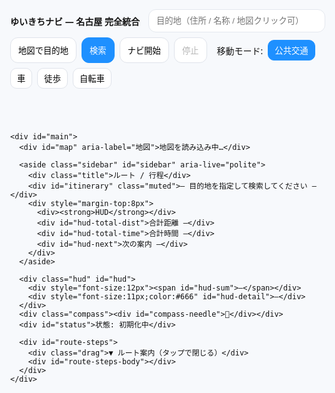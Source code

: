 <!doctype html>
<html lang="ja">
<head>
  <meta charset="utf-8" />
  <meta name="viewport" content="width=device-width,initial-scale=1,viewport-fit=cover" />
  <title>ゆいきちナビ — 名古屋 完全統合版（徒歩＋地下鉄＋ナビ）</title>
  <link rel="stylesheet" href="https://unpkg.com/leaflet@1.9.4/dist/leaflet.css" />
  <style>
    :root{--accent:#1e90ff;--bg:#f7f9fc;--ink:#111;--card:#fff;--muted:#6b7280;--ok:#2ecc71;--warn:#ff9800;--danger:#e53935;--walk:#1e90ff;--higashiyama:#f1c40f;--meijo:#8e44ad;--meiko:#e67e22;--tsurumai:#00bcd4;--sakura:#e74c3c;--kamiiida:#795548}
    html,body{height:100%;margin:0;background:var(--bg);color:var(--ink);font-family:system-ui,-apple-system,Segoe UI,Roboto,"Noto Sans JP",sans-serif;-webkit-font-smoothing:antialiased;-moz-osx-font-smoothing:grayscale}
    #app{height:100%;display:flex;flex-direction:column}

    header.toolbar{background:var(--card);box-shadow:0 1px 8px rgba(0,0,0,.06);padding:8px;position:relative;z-index:1000}
    .bar{display:flex;gap:8px;align-items:center;flex-wrap:wrap}
    .brand{font-weight:800;margin-right:6px}
    .ipt{padding:10px 12px;border:1px solid #e4e8ee;border-radius:12px;min-width:220px;flex:1 1 260px;background:#fff}
    .btn{padding:10px 12px;border:1px solid #dfe3ea;border-radius:12px;background:#fff;cursor:pointer;user-select:none}
    .btn.primary{background:var(--accent);border-color:var(--accent);color:#fff}
    .mode-btn{padding:6px 10px;border-radius:10px;border:1px solid #dfe3ea;background:#fff;cursor:pointer}
    .mode-btn.active{background:var(--accent);color:#fff;border-color:var(--accent)}

    #main{position:relative;flex:1;min-height:460px}
    #map{position:absolute;inset:0;overflow:hidden;background:#eaeaea}

    .sidebar{position:absolute;right:12px;top:12px;z-index:1400;background:#fff;padding:10px;border-radius:14px;box-shadow:0 12px 30px rgba(0,0,0,0.12);width:380px;max-height:78vh;overflow:auto}
    .sidebar .title{font-weight:800;margin:4px 0}
    .seg{border-left:4px solid #ddd;padding:6px 8px;margin:6px 0}
    .seg.walk{border-color:var(--walk)}
    .seg.subway{border-color:#6c5ce7}
    .badge{display:inline-block;border-radius:999px;padding:2px 8px;font-size:12px;background:#f3f4f6;margin-right:6px}

    .hud{position:absolute;left:12px;bottom:12px;z-index:1500;background:rgba(255,255,255,0.94);padding:8px;border-radius:10px;box-shadow:0 8px 20px rgba(0,0,0,.12);max-width:70vw}
    .compass{position:absolute;right:12px;bottom:12px;z-index:1500;background:rgba(255,255,255,0.95);padding:6px;border-radius:50%;width:40px;height:40px;display:grid;place-items:center;box-shadow:0 6px 18px rgba(0,0,0,0.12)}
    #status{position:absolute;left:12px;top:12px;z-index:1500;background:rgba(255,255,255,0.95);padding:6px 8px;border-radius:10px;box-shadow:0 6px 18px rgba(0,0,0,0.12);font-size:12px}

    #route-steps{position:absolute;left:0;right:0;bottom:0;z-index:1401;background:rgba(255,255,255,0.96);border-top:1px solid #eee;max-height:42%;overflow:auto;padding:10px;display:none}
    #route-steps .drag{font-size:12px;color:#666;text-align:center;margin-bottom:4px}

    .marker-heading{position:relative;width:22px;height:22px;border-radius:50%;background:#1e90ff;border:2px solid #fff;box-shadow:0 0 0 2px rgba(30,144,255,.25);transform-origin:center center;will-change:transform}
    .marker-heading::after{content:"";position:absolute;left:5px;top:-8px;width:0;height:0;border-left:6px solid transparent;border-right:6px solid transparent;border-bottom:10px solid #1e90ff;transform-origin:center}

    @media(max-width:900px){.sidebar{width:min(92vw,420px);top:auto;bottom:12px;max-height:60vh}}
  </style>
</head>
<body>
  <div id="app">
    <header class="toolbar">
      <div class="bar">
        <div class="brand">ゆいきちナビ — 名古屋 完全統合</div>
        <input id="to" class="ipt" placeholder="目的地（住所 / 名称 / 地図クリック可）" />
        <button id="set-to-map" class="btn">地図で目的地</button>
        <button id="search" class="btn primary">検索</button>
        <button id="start-nav" class="btn">ナビ開始</button>
        <button id="stop-nav" class="btn" disabled>停止</button>
        <span class="divider"></span>
        <div class="muted">移動モード:</div>
        <button class="mode-btn active" data-mode="transit" id="m-transit">公共交通</button>
        <button class="mode-btn" data-mode="driving" id="m-driv">車</button>
        <button class="mode-btn" data-mode="foot" id="m-foot">徒歩</button>
        <button class="mode-btn" data-mode="bike" id="m-bike">自転車</button>
      </div>
    </header>

    <div id="main">
      <div id="map" aria-label="地図">地図を読み込み中…</div>

      <aside class="sidebar" id="sidebar" aria-live="polite">
        <div class="title">ルート / 行程</div>
        <div id="itinerary" class="muted">— 目的地を指定して検索してください —</div>
        <div style="margin-top:8px"> 
          <div><strong>HUD</strong></div>
          <div id="hud-total-dist">合計距離 —</div>
          <div id="hud-total-time">合計時間 —</div>
          <div id="hud-next">次の案内 —</div>
        </div>
      </aside>

      <div class="hud" id="hud">
        <div style="font-size:12px"><span id="hud-sum">—</span></div>
        <div style="font-size:11px;color:#666" id="hud-detail">—</div>
      </div>
      <div class="compass"><div id="compass-needle">🧭</div></div>
      <div id="status">状態: 初期化中</div>

      <div id="route-steps">
        <div class="drag">▼ ルート案内（タップで閉じる）</div>
        <div id="route-steps-body"></div>
      </div>
    </div>
  </div>

  <script src="https://unpkg.com/leaflet@1.9.4/dist/leaflet.js"></script>
  <script src="https://cdn.jsdelivr.net/npm/@turf/turf@6/turf.min.js"></script>

  <script>
  // =====================================================================
  // 統合版：ナビ（音声・HUD・コンパス） + 名古屋市営地下鉄乗換（徒歩+地下鉄+徒歩）
  // できるだけ前の機能を保持しつつ、公共交通モードを実装。
  // 注意：公共交通は時刻表を参照せず、固定路線グラフとOSRMの徒歩で計算します。
  // =====================================================================

  // ------------------ 基本設定 ------------------
  const CFG = { SPEAK_NEXT_AT_METERS:60, SPEED_KMH:{foot:4.8,bike:16,driving:42}, SMOOTH_ALPHA:0.10, ROTATE_ONLY_WHEN_NAV:true, FOLLOW_MIN_ZOOM:15, FOLLOW_MAX_ZOOM:17 };

  // ------------------ 状態 ------------------
  const S = { map:null, curMarker:null, nav:false, watchId:null, follow:true, rotate:true, headingView:0, lastHeadingTs:0, routes:[], selected: -1, layers:{}, stationNodes:new Map(), subwayLines:null, currentRouteSteps:[], currentMode:'transit', dest:null, currentPos:null };

  // ------------------ DOM ------------------
  const E = { to:qs('#to'), setToMap:qs('#set-to-map'), search:qs('#search'), startNav:qs('#start-nav'), stopNav:qs('#stop-nav'), hudSum:qs('#hud-sum'), hudDetail:qs('#hud-detail'), hudNext:qs('#hud-next'), itinerary:qs('#itinerary'), routeSteps:qs('#route-steps'), routeStepsBody:qs('#route-steps-body'), status:qs('#status'), compass:qs('#compass-needle') };

  function qs(s){return document.querySelector(s)}
  function setStatus(msg,isErr){E.status.textContent='状態: '+msg; E.status.style.color=isErr? 'red':'#111'; console.log('[YK]',msg)}

  // ------------------ 地図初期化 ------------------
  const map = L.map('map',{center:[35.1709,136.8815],zoom:13});
  L.tileLayer('https://{s}.tile.openstreetmap.org/{z}/{x}/{y}.png',{maxZoom:19,attribution:'© OpenStreetMap contributors'}).addTo(map);
  S.map = map; S.mapPane = map.getPane('mapPane');

  // ------------------ マーカー ------------------
  function ensureCurMarker(lat,lon){ const html='<div class="marker-heading"></div>'; if(!S.curMarker){ S.curMarker=L.marker([lat,lon],{icon:L.divIcon({html,className:'',iconSize:[22,22]}),title:'現在地'}).addTo(map);} S.curMarker.setLatLng([lat,lon]); }
  function rotateMarkerScreen(deg){ try{ const el=S.curMarker && S.curMarker.getElement() && S.curMarker.getElement().querySelector('.marker-heading'); if(el){ el.style.transform=`rotate(${deg}deg)`;} }catch(e){} }

  // ------------------ 音声 ------------------
  function speakJa(t){ if(!window.speechSynthesis) return; try{ const u=new SpeechSynthesisUtterance(t); u.lang='ja-JP'; window.speechSynthesis.cancel(); window.speechSynthesis.speak(u);}catch(e){} }

  // ------------------ 方向センサー ------------------
  function norm360(d){ if(typeof d!=='number'||Number.isNaN(d)) return 0; return (d%360+360)%360 }
  function shortestAngleDiff(a,b){ let d=(b-a+540)%360-180; return d }
  function easeAngleToward(current,target,alpha){ const d=shortestAngleDiff(current,target); return norm360(current + d*alpha) }
  function updateHeadingFromSensor(deg){ let d=norm360(deg); S.headingView=easeAngleToward(S.headingView,d,CFG.SMOOTH_ALPHA); S.lastHeadingTs=Date.now(); try{ E.compass.style.transform=`rotate(${S.headingView}deg)` }catch(e){} }
  function initOrientation(){ if(window.DeviceOrientationEvent && typeof DeviceOrientationEvent.requestPermission==='function'){ document.body.addEventListener('click', function once(){ DeviceOrientationEvent.requestPermission().then(st=>{ if(st==='granted'){ window.addEventListener('deviceorientation', generic,{passive:true}); window.addEventListener('deviceorientationabsolute', generic,{passive:true}); } }).catch(()=>{}); document.body.removeEventListener('click', once); },{once:true}); } else if(window.DeviceOrientationEvent){ window.addEventListener('deviceorientationabsolute', generic,{passive:true}); window.addEventListener('deviceorientation', generic,{passive:true}); }
    function generic(e){ const wh=(typeof e.webkitCompassHeading==='number'? e.webkitCompassHeading : null); if(wh!=null && !Number.isNaN(wh)){ updateHeadingFromSensor(wh); } else if(typeof e.alpha==='number' && !Number.isNaN(e.alpha)){ const screenAngle=(screen.orientation && typeof screen.orientation.angle==='number')? screen.orientation.angle : (typeof window.orientation==='number'?window.orientation:0); const base=norm360(360 - e.alpha + screenAngle); updateHeadingFromSensor(base); } }
  }
  initOrientation();

  // ------------------ 名古屋路線データ（前出） ------------------
  const LINES = { '東山線': ["高畑","八田","岩塚","中村公園","中村日赤","本陣","亀島","名古屋","伏見","栄","新栄町","千種","今池","池下","覚王山","本山","東山公園","星ヶ丘","一社","上社","本郷","藤が丘"], '名城線': ["大曽根","平安通","志賀本通","黒川","名城公園","市役所","久屋大通","栄","矢場町","上前津","東別院","金山","新瑞橋","八事","名古屋大学","本山","自由ヶ丘","茶屋ヶ坂","砂田橋","ナゴヤドーム前矢田","大曽根"], '名港線': ["金山","東別院","上前津","六番町","日比野","名古屋港"], '鶴舞線': ["上小田井","庄内緑地公園","庄内通","浄心","浅間町","丸の内","伏見","大須観音","上前津","鶴舞","荒畑","御器所","川名","いりなか","八事","塩釜口","植田","原","平針","赤池"], '桜通線': ["中村区役所","名古屋","国際センター","丸の内","久屋大通","高岳","車道","今池","吹上","御器所","桜山","瑞穂区役所","新瑞橋","桜本町","鶴里","野並","鳴子北","相生山","神沢","徳重"], '上飯田線': ["平安通","上飯田"] };

  // ------------------ 駅データ取得（Overpass） ------------------
  async function loadStations(){ const bbox='34.8,136.75,35.4,137.2'; const q="[out:json][timeout:25];(node[\"railway\"~\"station|halt\"][\"station\"=\"subway\"]("+bbox+");node[\"railway\"=\"subway_entrance\"]("+bbox+"););out body;"; try{ const res=await fetch('https://overpass-api.de/api/interpreter',{method:'POST',body:q,headers:{'Content-Type':'text/plain'}}); const j=await res.json(); for(const el of j.elements||[]){ const name=el.tags && (el.tags.name || el.tags['name:ja']); if(!name) continue; const lat=el.lat, lon=el.lon; if(S.stationNodes.has(name)){ const cur=S.stationNodes.get(name); S.stationNodes.set(name,{lat:(cur.lat+lat)/2, lng:(cur.lng+lon)/2}); } else S.stationNodes.set(name,{lat, lng}); }
    for(const [name,pt] of S.stationNodes){ const m=L.circleMarker([pt.lat,pt.lng],{radius:4,weight:1,opacity:.5,color:'#555',fillOpacity:.35}); m.bindTooltip(name); m.addTo(map); }
    setStatus('駅データ読み込み完了'); }catch(e){ console.warn('overpass fail',e); setStatus('駅データ読み込み失敗（繰り返し試行してください）',true);} }
  loadStations();

  // ------------------ ヘルパー ------------------
  function findNearestStation(pt){ let best=null,bestD=Infinity; const p=turf.point([pt.lng,pt.lat]); const allowed=new Set(Object.values(LINES).flat()); for(const [name,coord] of S.stationNodes){ if(!allowed.has(name)) continue; const d=turf.distance(p,turf.point([coord.lng,coord.lat]),{units:'kilometers'}); if(d<bestD){ bestD=d; best={name,lat:coord.lat,lng:coord.lng}; } } return best; }

  function buildGraph(){ const adj=new Map(); const push=(a,b,line)=>{ if(!adj.has(a)) adj.set(a,[]); adj.get(a).push({to:b,line}); } for(const [line,arr] of Object.entries(LINES)){ for(let i=0;i<arr.length-1;i++){ const a=arr[i], b=arr[i+1]; push(a,b,line); push(b,a,line); } if(line==='名城線' && arr[0]!==arr[arr.length-1]){ push(arr[0],arr[arr.length-1],line); push(arr[arr.length-1],arr[0],line); } } return adj; }

  function findSubwayRoute(fromName,toName,maxTransfers=3){ const adj=buildGraph(); const q=[]; const seen=new Map(); const starts=(adj.get(fromName)||[]).map(e=>e.line); const uniqStarts=Array.from(new Set(starts.length?starts:['*'])); for(const ln of uniqStarts){ const key=fromName+'|'+ln; seen.set(key,{transfers:0,stops:0,prev:null,prevLine:ln}); q.push({name:fromName,line:ln,transfers:0,stops:0}); } while(q.length){ const cur=q.shift(); if(cur.name===toName) return reconstruct(fromName,cur.name,cur.line,seen); for(const e of (adj.get(cur.name)||[])){ const nextLine=e.line; const willTransfer=(cur.line!=='*' && nextLine!==cur.line)?1:0; const nt=cur.transfers+willTransfer; if(nt>maxTransfers) continue; const ns=cur.stops+1; const key=e.to+'|'+nextLine; const prev=seen.get(key); if(!prev || (nt<prev.transfers) || (nt===prev.transfers && ns<prev.stops)){ seen.set(key,{transfers:nt,stops:ns,prev:cur.name+'|'+cur.line,prevLine:nextLine}); q.push({name:e.to,line:nextLine,transfers:nt,stops:ns}); } } } return null; }
  function reconstruct(start,end,endLine,seen){ const path=[]; let key=end+'|'+endLine; let lastLine=endLine; while(key){ const [name,line]=key.split('|'); path.push({name,line:lastLine}); const rec=seen.get(key); if(!rec) break; key=rec.prev; lastLine=rec.prevLine; if(name===start) break; } path.reverse(); const segments=[]; let cur=null; for(const p of path){ if(!cur) cur={line:p.line,stops:[p.name]}; else if(p.line===cur.line){ cur.stops.push(p.name); } else { segments.push(cur); cur={line:p.line,stops:[p.name]}; } } if(cur) segments.push(cur); return {segments}; }

  // ------------------ OSRM 徒歩 ------------------
  async function fetchFootRoute(a,b){ const url=`https://router.project-osrm.org/route/v1/foot/${a.lng},${a.lat};${b.lng},${b.lat}?overview=full&geometries=geojson&steps=true&alternatives=false`; const res=await fetch(url); if(!res.ok) throw new Error('OSRMエラー'); const j=await res.json(); if(j.code!=='Ok' || !j.routes||!j.routes[0]) throw new Error('徒歩ルートなし'); const r=j.routes[0]; return {coords:r.geometry.coordinates.map(c=>[c[1],c[0]]),dist:r.distance,dur:r.duration,steps:r.legs[0].steps}; }

  // ------------------ 描画 ------------------
  function clearAll(){ for(const k in S.layers){ if(S.layers[k]){ try{ map.removeLayer(S.layers[k]); }catch(e){} S.layers[k]=null; } } if(S.curMarker){ try{ map.removeLayer(S.curMarker); }catch(e){} S.curMarker=null; } }
  function drawWalk(coords,key){ const line=L.polyline(coords,{color:getComputedStyle(document.documentElement).getPropertyValue('--walk').trim()||'#1e90ff',weight:6,opacity:.9}); line.addTo(map); S.layers[key]=line; return line; }
  async function drawSubway(segments){ const pls=[]; for(const seg of segments){ let color=getComputedStyle(document.documentElement).getPropertyValue('--meijo').trim(); // default
      if(seg.line==='東山線') color=getComputedStyle(document.documentElement).getPropertyValue('--higashiyama').trim();
      if(seg.line==='名城線') color=getComputedStyle(document.documentElement).getPropertyValue('--meijo').trim();
      if(seg.line==='名港線') color=getComputedStyle(document.documentElement).getPropertyValue('--meiko').trim();
      if(seg.line==='鶴舞線') color=getComputedStyle(document.documentElement).getPropertyValue('--tsurumai').trim();
      if(seg.line==='桜通線') color=getComputedStyle(document.documentElement).getPropertyValue('--sakura').trim();
      if(seg.line==='上飯田線') color=getComputedStyle(document.documentElement).getPropertyValue('--kamiiida').trim();
      const pts=[]; for(const name of seg.stops){ const pt=S.stationNodes.get(name); if(pt) pts.push([pt.lat,pt.lng]); }
      if(pts.length>=2){ const pl=L.polyline(pts,{color:color||'#6c5ce7',weight:6,opacity:.95}); pl.addTo(map); pls.push(pl); }
  }
  const g=L.layerGroup(pls).addTo(map); S.layers.subway=g; return g; }

  // ------------------ 行程UI ------------------
  function fmtDist(m){ return m>=1000? (m/1000).toFixed(2)+' km' : Math.round(m)+' m' }
  function fmtDur(s){ const m=Math.round(s/60); return m<60? `${m}分` : `${Math.floor(m/60)}時間${m%60}分` }
  function estimateSubwayTime(segments){ let stops=0,distKm=0; for(const seg of segments){ stops+=Math.max(0,seg.stops.length-1); for(let i=0;i<seg.stops.length-1;i++){ const a=S.stationNodes.get(seg.stops[i]); const b=S.stationNodes.get(seg.stops[i+1]); if(a&&b) distKm+=turf.distance(turf.point([a.lng,a.lat]),turf.point([b.lng,b.lat]),{units:'kilometers'}); } } const cruise=(distKm/32)*3600; const dwell=stops*90; return {seconds:cruise+dwell,stops}; }
  function estimateFare(stops){ return Math.min(340,210+stops*20); }

  function renderItineraryCombined({startStation,endStation,segments,walk1,walk2}){ const est=estimateSubwayTime(segments); const fare=estimateFare(est.stops); const totalSec=(walk1?walk1.dur:0)+est.seconds+(walk2?walk2.dur:0); const frag=[]; frag.push(`<div class="seg walk"><span class="badge">徒歩</span> 現在地 → <b>${startStation.name}</b>（${fmtDist(walk1.dist)} / ${fmtDur(walk1.dur)}）</div>`);
    for(const seg of segments){ frag.push(`<div class="seg subway"><span class="badge">${seg.line}</span> ${seg.stops[0]} → ${seg.stops[seg.stops.length-1]}（${seg.stops.length-1}駅）</div>`); }
    frag.push(`<div class="seg walk"><span class="badge">徒歩</span> <b>${endStation.name}</b> → 目的地（${fmtDist(walk2.dist)} / ${fmtDur(walk2.dur)}）</div>`);
    frag.push(`<div style="margin-top:8px"><b>合計所要時間</b>：${fmtDur(totalSec)}　<b>概算運賃</b>：${fare.toLocaleString()}円　<b>乗換回数</b>：${Math.max(0,segments.length-1)}回</div>`);
    E.itinerary.innerHTML=frag.join('');
    E.hudSum.textContent=`所要:${fmtDur(totalSec)} 運賃:${fare}円`; E.hudDetail.textContent=`徒歩:${fmtDist((walk1.dist||0)+(walk2.dist||0))} 地下鉄駅数:${est.stops}`; }

  // ------------------ 検索フロー ------------------
  async function performTransitSearch(){ try{ setStatus('検索開始'); if(!S.currentPos){ await getCurrentOnce(); }
      if(!S.dest){ const q=(E.to.value||'').trim(); if(!q) throw new Error('目的地を入力または地図で選択'); S.dest = await geocode(q); L.marker([S.dest.lat,S.dest.lng]).addTo(map).bindPopup('目的地').openPopup(); }
      clearAll(); const startStation=findNearestStation(S.currentPos); const endStation=findNearestStation(S.dest);
      if(!startStation||!endStation) throw new Error('最寄り駅が見つかりません'); setStatus(`出発最寄:${startStation.name} 到着最寄:${endStation.name}`);
      const rr=findSubwayRoute(startStation.name,endStation.name,3); if(!rr) throw new Error('地下鉄ルートが見つかりません');
      // 徒歩ルート取得
      const [walk1,walk2] = await Promise.all([ fetchFootRoute(S.currentPos,{lat:startStation.lat,lng:startStation.lng}), fetchFootRoute({lat:endStation.lat,lng:endStation.lng}, S.dest) ]);
      // 描画
      drawWalk(walk1.coords,'walk1'); await drawSubway(rr.segments); drawWalk(walk2.coords,'walk2'); const fg = L.featureGroup([S.layers.walk1, S.layers.subway, S.layers.walk2]); map.fitBounds(fg.getBounds(),{padding:[40,40]}); renderItineraryCombined({startStation,endStation,segments:rr.segments,walk1,walk2});
      // build navigation steps (linearized): walking steps then subway segments then walking steps
      buildNavSteps({startStation,endStation,walk1,walk2,segments:rr.segments}); setStatus('検索完了');
  }catch(e){ console.error(e); setStatus(e.message,true); E.itinerary.innerHTML=`<span style="color:#e53935">検索失敗：${e.message}</span>`; } }

  // ------------------ ジオコーディング ------------------
  async function geocode(q){ const url='https://nominatim.openstreetmap.org/search?format=json&limit=1&accept-language=ja&q='+encodeURIComponent(q); const res=await fetch(url); if(!res.ok) throw new Error('ジオコード失敗'); const j=await res.json(); if(!j||!j[0]) throw new Error('場所が見つかりません'); return {lat:+j[0].lat,lng:+j[0].lon,label:j[0].display_name}; }

  // ------------------ 現在地取得 ------------------
  async function getCurrentOnce(){ return new Promise((res,rej)=>{ if(!navigator.geolocation){ rej(new Error('位置情報非対応')); return; } navigator.geolocation.getCurrentPosition(p=>{ S.currentPos={lat:p.coords.latitude,lng:p.coords.longitude}; ensureCurMarker(S.currentPos.lat,S.currentPos.lng); map.setView([S.currentPos.lat,S.currentPos.lng],14); res(); }, err=>rej(err), {enableHighAccuracy:true,timeout:15000}); }); }

  // ------------------ ナビ・ステップ構築 ------------------
  function buildNavSteps({startStation,endStation,walk1,walk2,segments}){
    const steps=[];
    // walk1 steps: use OSRM steps to create human messages
    for(const s of walk1.steps){ const instr=(s.maneuver && s.maneuver.instruction) || s.name || s.mode || ''; steps.push({type:'walk',text:stripHtml(s.maneuver && s.maneuver.instruction ? s.maneuver.instruction : (s.name||'徒歩で進む')),loc:s.maneuver && s.maneuver.location ? {lat:s.maneuver.location[1],lng:s.maneuver.location[0]}:null,dist:s.distance}); }
    // add board instruction
    steps.push({type:'info',text:`${startStation.name} に到着。ここから ${segments.length} セグメントで移動`});
    for(const seg of segments){ steps.push({type:'subway',text:`${seg.line}：${seg.stops[0]} → ${seg.stops[seg.stops.length-1]}（${seg.stops.length-1}駅）`,seg}); }
    steps.push({type:'info',text:`${endStation.name} に到着。ここから目的地まで徒歩`});
    for(const s of walk2.steps){ steps.push({type:'walk',text:stripHtml(s.maneuver && s.maneuver.instruction ? s.maneuver.instruction : (s.name||'徒歩で進む')),loc:s.maneuver && s.maneuver.location ? {lat:s.maneuver.location[1],lng:s.maneuver.location[0]}:null,dist:s.distance}); }
    S.currentRouteSteps = steps; renderRouteSteps(); }

  function stripHtml(t){ return t? t.replace(/<[^>]+>/g,'') : ''; }

  // ------------------ ステップ表示 ------------------
  function renderRouteSteps(){ E.routeStepsBody.innerHTML=''; const fr=document.createDocumentFragment(); S.currentRouteSteps.forEach((st,idx)=>{ const d=document.createElement('div'); d.className='turn-step'; d.textContent=`${idx+1}. ${st.type.toUpperCase()} — ${st.text}`; d.addEventListener('click',()=>{ if(st.loc) map.panTo([st.loc.lat,st.loc.lng]); else if(st.seg){ // zoom to segment
        const pts=st.seg.stops.map(n=>{ const p=S.stationNodes.get(n); return p? [p.lat,p.lng]:null }).filter(Boolean); if(pts.length) map.fitBounds(L.latLngBounds(pts),{padding:[40,40]}); } }); fr.appendChild(d); }); E.routeStepsBody.appendChild(fr); E.routeSteps.style.display='block'; }

  // ------------------ ナビ制御 ------------------
  function startNavigation(){ if(S.nav) return; if(!S.currentRouteSteps||!S.currentRouteSteps.length){ setStatus('ルートがありません',true); return; } S.nav=true; setStatus('ナビ開始'); E.startNav.disabled=true; E.stopNav.disabled=false; if(!navigator.geolocation){ setStatus('位置情報未対応。ナビ不可',true); return; } S.watchId = navigator.geolocation.watchPosition(onNavPos, onNavErr, {enableHighAccuracy:true,maximumAge:1000,timeout:15000}); }
  function stopNavigation(){ if(!S.nav) return; S.nav=false; setStatus('ナビ停止'); E.startNav.disabled=false; E.stopNav.disabled=true; if(S.watchId!=null){ navigator.geolocation.clearWatch(S.watchId); S.watchId=null; } }

  function onNavErr(e){ console.warn(e); setStatus('位置情報エラー',true); }

  function onNavPos(p){ const lat=p.coords.latitude, lng=p.coords.longitude; S.currentPos={lat,lng}; ensureCurMarker(lat,lng); if(S.follow) map.setView([lat,lng], clamp(map.getZoom(), CFG.FOLLOW_MIN_ZOOM, CFG.FOLLOW_MAX_ZOOM), {animate:false}); // update heading from movement if needed
    // determine next step
    const nextIdx = findNextStepIndex({lat,lng}); if(nextIdx!=null){ const st=S.currentRouteSteps[nextIdx]; E.hudNext.textContent = `次: ${st.text}`; if(st.type==='walk'){ // distance to step
        if(st.loc){ const d = turf.distance(turf.point([lng,lat]), turf.point([st.loc.lng,st.loc.lat]),{units:'meters'}); if(d < CFG.SPEAK_NEXT_AT_METERS){ speakJa(st.text); } } }
      else if(st.type==='subway'){ // detect proximity to stations
        // get upcoming alight station coords
        const seg=st.seg; const lastStation = seg.stops[seg.stops.length-1]; const pt=S.stationNodes.get(lastStation); if(pt){ const d=turf.distance(turf.point([lng,lat]), turf.point([pt.lng,pt.lat]),{units:'meters'}); if(d<300){ speakJa(`${lastStation} 到着間近。降車の準備をしてください`); } } }
    }
  }

  function findNextStepIndex(pos){ // naive: find first walk step with a loc further than threshold or subway step not yet passed
    for(let i=0;i<S.currentRouteSteps.length;i++){ const st=S.currentRouteSteps[i]; if(st.type==='walk' && st.loc){ const d=turf.distance(turf.point([pos.lng,pos.lat]), turf.point([st.loc.lng,st.loc.lat]),{units:'meters'}); if(d>5) return i; }
      if(st.type==='subway'){ // if current position near boarding station, return subway step
        const board = st.seg.stops[0]; const pt=S.stationNodes.get(board); if(pt){ const d=turf.distance(turf.point([pos.lng,pos.lat]), turf.point([pt.lng,pt.lat]),{units:'meters'}); if(d<300) return i; }
      }
    }
    return 0; }

  function clamp(v,min,max){ return Math.max(min,Math.min(max,v)); }

  // ------------------ UI wiring ------------------
  function getMode(){ const el=document.querySelector('.mode-btn.active'); return el? el.dataset.mode : 'transit'; }

  E.search.addEventListener('click', async ()=>{ const mode=getMode(); S.currentMode=mode; if(mode==='transit'){ await performTransitSearch(); } else { // existing OSRM route (driving/foot/bike)
      setStatus('外部ルート検索（OSRM）'); try{ const from=S.currentPos || await getCurrentOnce(); const to = await geocode(E.to.value); const profile = mode==='driving'?'driving':'foot'; const url=`https://router.project-osrm.org/route/v1/${profile}/${from.lng},${from.lat};${to.lng},${to.lat}?overview=full&geometries=geojson&steps=true&alternatives=true`; const res=await fetch(url); const j=await res.json(); if(j.code==='Ok' && j.routes && j.routes.length){ const r=j.routes[0]; clearAll(); const coords=r.geometry.coordinates.map(c=>[c[1],c[0]]); drawWalk(coords,'walk1'); map.fitBounds(L.latLngBounds(coords)); S.currentRouteSteps = (r.legs[0].steps||[]).map(s=>({type:'walk',text:stripHtml(s.maneuver && s.maneuver.instruction? s.maneuver.instruction: s.name), loc: s.maneuver && s.maneuver.location? {lat:s.maneuver.location[1],lng:s.maneuver.location[0]}:null, dist:s.distance})); renderRouteSteps(); setStatus('ルート描画完了'); } else setStatus('ルート取得失敗',true); } });

  E.startNav.addEventListener('click', startNavigation); E.stopNav.addEventListener('click', stopNavigation);

  document.querySelectorAll('.mode-btn').forEach(b=> b.addEventListener('click', async ()=>{ document.querySelectorAll('.mode-btn').forEach(x=>x.classList.remove('active')); b.classList.add('active'); }));

  // ------------------ 地図クリックで目的地 ------------------
  let clickMode=null; E.setToMap.addEventListener('click', ()=>{ clickMode='to'; setStatus('地図をクリックして目的地を選択してください'); }); map.on('click',(e)=>{ if(clickMode==='to'){ S.dest={lat:e.latlng.lat,lng:e.latlng.lng,label:'地図で選択'}; L.marker([S.dest.lat,S.dest.lng]).addTo(map).bindPopup('目的地').openPopup(); clickMode=null; setStatus('目的地が設定されました'); } });

  // ------------------ ユーティリティ: OSRM 歩行取得再定義 for earlier use ------------------
  async function fetchFootRoute(a,b){ const url=`https://router.project-osrm.org/route/v1/foot/${a.lng},${a.lat};${b.lng},${b.lat}?overview=full&geometries=geojson&steps=true`; const res=await fetch(url); if(!res.ok) throw new Error('OSRMエラー'); const j=await res.json(); if(j.code!=='Ok' || !j.routes || !j.routes[0]) throw new Error('徒歩ルートなし'); const r=j.routes[0]; return {coords:r.geometry.coordinates.map(c=>[c[1],c[0]]),dist:r.distance,dur:r.duration,steps:r.legs[0].steps}; }

  // ------------------ getCurrentOnce duplicate for robustness ------------------
  async function getCurrentOnce(){ return new Promise((res,rej)=>{ if(!navigator.geolocation){ rej(new Error('位置情報未対応')); return; } navigator.geolocation.getCurrentPosition(p=>{ S.currentPos={lat:p.coords.latitude,lng:p.coords.longitude}; ensureCurMarker(S.currentPos.lat,S.currentPos.lng); map.setView([S.currentPos.lat,S.currentPos.lng],14); res(S.currentPos); }, err=>rej(err), {enableHighAccuracy:true,timeout:15000}); }); }

  // ------------------ 小さな初期化メッセージ ------------------
  setStatus('初期化完了 — 目的地を入力して検索してください');

  </script>
</body>
</html>
